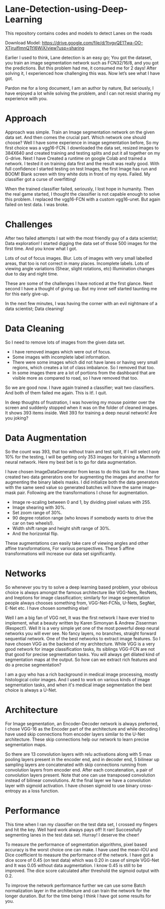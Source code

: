 # Lane-Detection-using-Deep-Learning
This repository contains codes and models to detect Lanes on the roads

Download Model: https://drive.google.com/file/d/1tvgvQE1Twa-OO-XTjruifImnQTt16WiX/view?usp=sharing 

Earlier I used to think, Lane detection is an easy go; You got the dataset, you train an image segmentation network such as FCN32/16/8, and you got the predictions. But this problem had me, it consumed me for 2 days! After solving it, I experienced how challenging this was. Now let’s see what I have got.

Pardon me for a long document, I am an author by nature, But seriously, I have enjoyed a lot while solving the problem, and I can not resist sharing my experience with you. 

# Approach

Approach was simple. Train an Image segmentation network on the given data set. And then comes the crucial part. Which network one should choose? Well I have some experience in image segmentation before, So my first choice was a vgg16-FCN. I downloaded the data set, resized images to 384X640 and created training and testing splits and put it all together on my G-drive. Next I have Created a runtime on google Colab and trained a network. I tested it on training data first and the result was really good. With full confidence I started testing on test Images, the first Image has run and BOOM! Blank screen with tiny white dots in front of my eyes. Failed. My classifier got a curse of overfitting! 

When the trained classifier failed, seriously, I lost hope in humanity. Then the real game started, I thought the classifier is not capable enough to solve this problem. I replaced the vgg16-FCN with a custom vgg16-unet. But again failed on test data. I was broke. 

# Challenges

After two failed attempts I sat with the most friendly guy of a data scientist; Data exploration! I started digging the data set of those 500 images for the first time. And you know what I got.

Lots of out of focus images. Blur.
Lots of images with very small labelled areas, that too is not correct in many places.
Incomplete labels. 
Lots of viewing angle variations (Shear, slight rotations, etc)
Illumination changes due to day and night time.

These are some of the challenges I have noticed at the first glance. Next second I have a thought of giving up. But my inner self started taunting me for this early give-up.

In the next few minutes, I was having the corner with an evil nightmare of a data scientist; Data cleaning!

# Data Cleaning

So I need to remove lots of images from the given data set. 

- I have removed images which were out of focus. 
- Some images with incomplete label information.
- There were some images which did not have lanes or having very small regions, which creates a lot of class imbalance. So I removed that too.   
- In some images there are a lot of portions from the dashboard that are visible more as compared to road, so I have removed that too.

So we are good now. I have again trained a classifier; wait two classifiers. And both of them failed me again. This is it!. I quit.

In deep thoughts of frustration, I was hovering my mouse pointer over the screen and suddenly stopped when it was on the folder of cleaned images. It shows 393 items inside. Well 393 for training a deep neural network! Are you joking?

# Data Augmentation

So the count was 393, that too without train and test split, If I will select only 10% for the testing, I will be getting only 353 images for training a Mammoth neural network. Here my best bet is to go for data augmentation.

I have chosen ImageDataGenerator from keras to do this task for me. I have created two data generators one for augmenting the images and another for augmenting the binary labels masks. I did initialize both the data generators with the same seed value so generated batches will have the same image-mask pair. Following are the transformations I chose for augmentation.

- Image re-scaling between 0 and 1, by dividing pixel values with 255.
- Image shearing with 30%.
- Set zoom range of 30%.
- 90 degree rotation range (who knows if somebody wants to drive the car on two wheels!).
- Width shift range and height shift range of 30%.
- And the horizontal flip.

These augmentations can easily take care of viewing angles and other affine transformations,  For various perspectives. These 5 affine transformations will increase our data set significantly.

# Networks

So whenever you try to solve a deep learning based problem, your obvious choice is always amongst the famous architecture like VGG-Nets,  ResNets, and Ineptions for image classification; similarly for image segmentation people always chooses something from, VGG-Net-FCNs, U-Nets, SegNet, E-Net etc. I have chosen something else!

Well I am a big fan of VGG net, It was the first network I have ever tried to implement, what a beauty written by Karen Simonyan & Andrew Zisserman (Respect!). Well It is a very simple yet one of the most powerful  deep neural networks you will ever see. No fancy layers, no branches, straight forward sequential network. One of the best networks to extract image features. So I have chosen VGG as the backend of my architecture. While VGG is a very good network for image classification tasks, Its siblings VGG-FCN are not that good for precise segmentation tasks. You will always get dilated kind of segmentation maps at the output. So how can we extract rich features and do a precise segmentation?

 I am a guy who has a rich background in medical image processing, mostly histological color images. And I used to work on various kinds of image segmentation tasks, and when it's medical image segmentation the best choice is always a U-Net.

# Architecture

For Image segmentation, an Encoder-Decoder network is always preferred, I chose VGG-16 as the Encoder part of the architecture and while decoding I have used skip connections from encoder layers similar to the U-Net architecture. These skip connections help our network to learn precise segmentation maps.  

So there are 13 convolution layers with relu activations along with 5 max pooling layers present in the encoder end, and in decoder end, 5 bilinear up sampling layers are concatenated with skip connections running from convolution layers from encoder end. After each concatenation, a pair of convolution layers present. Note that one can use  transposed convolution instead of bilinear convolutions. At the final layer we have a convolution layer with sigmoid activation. I have chosen sigmoid to use binary cross-entropy as a loss function.

# Performance

This time when I ran my classifier on the test data set, I crossed my fingers and hit the key. Well hard work always pays off! It ran! Successfully segmenting lanes in the test data set. Hurray! I deserve the cheer!
 
To measure the performance of segmentation algorithms, pixel based accuracy is the worst choice one can make. I have used the mean-IOU and Dice coefficient to measure the performance of the network.  I have got a dice score of 0.45 (on test data) which was 0.20 in case of simple VGG-Net and It was 0.05 without data augmentation. I know 0.45 is still to be improved. The dice score calculated after threshold the sigmoid output with 0.2. 

To improve the  network performance further we can use some Batch normalization layer in the architecture and can train the network for the longer duration. But for the time being I think I have got some results for you.















 


